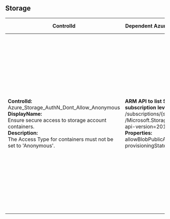 ## Storage

| ControlId | Dependent Azure API(s) and Properties | Control spec-let |
|-----------|-------------------------------------|------------------|
| <b>ControlId:</b><br>Azure_Storage_AuthN_Dont_Allow_Anonymous<br><b>DisplayName:</b><br>Ensure secure access to storage account containers.<br><b>Description: </b><br>The Access Type for containers must not be set to 'Anonymous'. | <b>ARM API to list Storage Account at subscription level: </b><br>/subscriptions/{subscriptionId}/providers<br>/Microsoft.Storage/storageAccounts?<br>api-version=2019-06-01 <br><b>Properties:</b><br>allowBlobPublicAccess, provisioningState, kind | <b>Passed: </b><br>Storage does not have any container with public access.<br><b>Failed: </b><br>Storage has at least one container with public access or provisioning state for storage is not 'Succeeded'.<br><b>Verify: </b><br>Not able to fetch container details for storage.<br><b>NotApplicable: </b><br>Storage is of type FileStorage.(Kind FileStorage does not support containers). |
